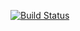 [![Build Status](https://travis-ci.org/BlackRiverPoets/app.svg)](https://travis-ci.org/BlackRiverPoets/app)
